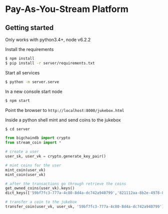 # Pay-As-You-Stream Platform

## Getting started

Only works with python3.4+, node v6.2.2

Install the requirements
```bash
$ npm install
$ pip install -r server/requirements.txt
```

Start all services
```bash
$ python -m server.serve
```

In a new console start node
```bash
$ npm start
```

Point the browser to `http://localhost:8000/jukebox.html`

Inside a python shell mint and send coins to the jukebox
```bash
$ cd server
```
```python
from bigchaindb import crypto
from stream_coin import *

# create a user
user_sk, user_vk = crypto.generate_key_pair()

# mint coins for the user
mint_coin(user_vk)
mint_coin(user_vk)

# after the transactions go through retrieve the coins
get_owned_coins(user_vk).keys()
dict_keys(['59bf7fc3-777a-4c80-8d4a-dc742a940799','821112aa-8b2e-4978-83cf-b0a1c82aa6f4'])

# transfer a coin to the jukebox
transfer_coin(user_vk, user_sk, '59bf7fc3-777a-4c80-8d4a-dc742a940799')
```
